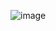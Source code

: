 ![image](https://github.com/uxytech/animemine/assets/149013489/b106a17b-a80a-4043-a9f7-5942678418ca)
